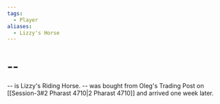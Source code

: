 ```yaml
---
tags:
  - Player
aliases:
  - Lizzy's Horse
---
```

# --
-- is Lizzy's Riding Horse. -- was bought from Oleg's Trading Post on [[Session-3#2 Pharast 4710|2 Pharast 4710]] and arrived one week later. 
